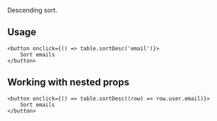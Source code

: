 Descending sort.

## Usage


```svelte
<button onclick={() => table.sortDesc('email')}>
    Sort emails
</button>
```

## Working with nested props

```svelte
<button onclick={() => table.sortDesc((row) => row.user.email)}>
    Sort emails
</button>
```